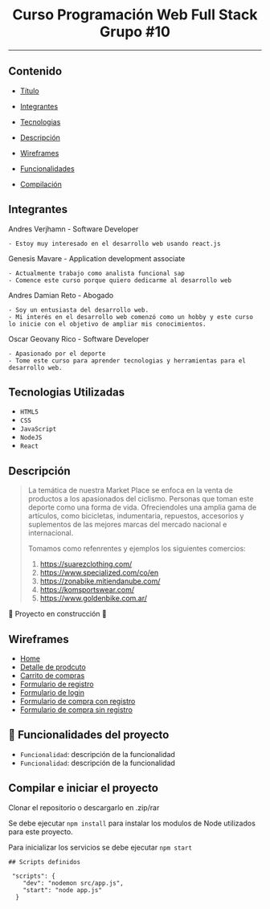 # <h1 align="center" > Curso Programación Web Full Stack Grupo #10 </h1>

****

## Contenido


- [Título](#programación-web-full-stack)

- [Integrantes](#integrantes)

- [Tecnologias](#tecnologias-utilizadas)

- [Descripción](#descripción)

- [Wireframes](#wireframes)

- [Funcionalidades](#hammer-funcionalidades-del-proyecto)

- [Compilación](#compilar-e-iniciar-el-proyecto)


## Integrantes

Andres Verjhamn - Software Developer



```
- Estoy muy interesado en el desarrollo web usando react.js
```

Genesis Mavare - Application development associate


```
- Actualmente trabajo como analista funcional sap
- Comence este curso porque quiero dedicarme al desarrollo web
```

Andres Damian Reto - Abogado

```
- Soy un entusiasta del desarrollo web.
- Mi interés en el desarrollo web comenzó como un hobby y este curso lo inicie con el objetivo de ampliar mis conocimientos.
```

Oscar Geovany Rico - Software Developer

```
- Apasionado por el deporte
- Tome este curso para aprender tecnologias y herramientas para el desarrollo web.
```


## Tecnologias Utilizadas


 - `HTML5` <i class="fa-brands fa-html5"></i>
 - `CSS` <i class="fa-brands fa-css3"></i>
 - `JavaScript` <i class="fa-brands fa-square-js"></i>
 - `NodeJS` <i class="fa-brands fa-node"></i>
 - `React` <i class="fa-brands fa-react"></i>

 ## Descripción
 
> La temática de nuestra Market Place se enfoca en la venta de productos a los apasionados del ciclismo.
Personas que toman este deporte como una forma de vida. Ofreciendoles una amplia gama de artículos, como bicicletas, indumentaria, repuestos, accesorios y suplementos de las mejores marcas del mercado nacional e internacional.
>
> Tomamos como refenrentes y ejemplos los siguientes comercios:
> 1. https://suarezclothing.com/
> 2. https://www.specialized.com/co/en
> 3. https://zonabike.mitiendanube.com/
> 4. https://komsportswear.com/
> 5. https://www.goldenbike.com.ar/



:construction: Proyecto en construcción :construction:

## Wireframes


- <a href="https://drive.google.com/drive/folders/1TGU1ea-md7RgblYSQ603x-BeZuRYHEFV?usp=sharing" target="_blank">Home</a>
- <a href="https://drive.google.com/drive/folders/1TGU1ea-md7RgblYSQ603x-BeZuRYHEFV?usp=sharing" target="_blank">Detalle de prodcuto</a>
- <a href="https://drive.google.com/drive/folders/1TGU1ea-md7RgblYSQ603x-BeZuRYHEFV?usp=sharing" target="_blank">Carrito de compras</a>
- <a href="https://drive.google.com/drive/folders/1TGU1ea-md7RgblYSQ603x-BeZuRYHEFV?usp=sharing" target="_blank">Formulario de registro</a>
- <a href="https://drive.google.com/drive/folders/1TGU1ea-md7RgblYSQ603x-BeZuRYHEFV?usp=sharing" target="_blank">Formulario de login</a>
- <a href="https://drive.google.com/drive/folders/1TGU1ea-md7RgblYSQ603x-BeZuRYHEFV?usp=sharing" target="_blank">Formulario de compra con registro</a>
- <a href="https://drive.google.com/drive/folders/1TGU1ea-md7RgblYSQ603x-BeZuRYHEFV?usp=sharing" target="_blank">Formulario de compra sin registro</a>


## :hammer: Funcionalidades del proyecto


- `Funcionalidad`: descripción de la funcionalidad
- `Funcionalidad`: descripción de la funcionalidad


## Compilar e iniciar el proyecto

Clonar el repositorio o descargarlo en .zip/rar

Se debe ejecutar ``` npm install ``` para instalar los modulos de Node utilizados para este proyecto. 

Para inicializar los servicios se debe ejecutar ``` npm start ```

```
## Scripts definidos

 "scripts": {
    "dev": "nodemon src/app.js",
    "start": "node app.js"
  }

```
